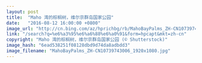 ```yaml
---
layout: post
title:  "Maho 湾的棕榈树，维尔京群岛国家公园"
date:   "2016-08-12 16:00:00 +0800"
image_url: "http://cn.bing.com/az/hprichbg/rb/MahoBayPalms_ZH-CN10739743006_1920x1080.jpg"
link: "/search?q=%e6%a3%95%e6%a6%88%e6%a0%91&form=hpcapt&mkt=zh-cn"
copyright: "Maho 湾的棕榈树，维尔京群岛国家公园 (© Shutterstock)"
image_hash: "6ead538251f08128dbd9d74da8adbdd3"
image_filename: "MahoBayPalms_ZH-CN10739743006_1920x1080.jpg"
---
```

